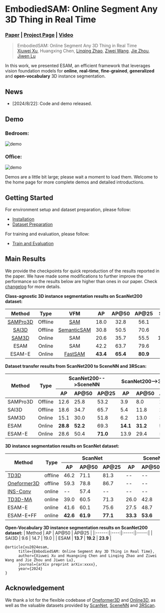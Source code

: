 # EmbodiedSAM: Online Segment Any 3D Thing in Real Time
### [Paper](https://arxiv.org/abs/xxxx.xxxxx) | [Project Page](https://xuxw98.github.io/ESAM/) | [Video](https://cloud.tsinghua.edu.cn/f/f75279f89bf64720b8ec/?dl=1)

> EmbodiedSAM: Online Segment Any 3D Thing in Real Time  
> [Xiuwei Xu](https://xuxw98.github.io/), Huangxing Chen, [Linqing Zhao](https://scholar.google.com/citations?user=ypxt5UEAAAAJ&hl=zh-CN&oi=ao), [Ziwei Wang](https://ziweiwangthu.github.io/), [Jie Zhou](https://scholar.google.com/citations?user=6a79aPwAAAAJ&hl=en&authuser=1), [Jiwen Lu](http://ivg.au.tsinghua.edu.cn/Jiwen_Lu/)


In this work, we presented ESAM, an efficient framework that leverages vision foundation models for <b>online</b>, <b>real-time</b>, <b>fine-grained</b>, <b>generalized</b> and <b>open-vocabulary</b> 3D instance segmentation. 


## News
- [2024/8/22]: Code and demo released.


## Demo
### Bedroom:
![demo](./assets/demo2.gif)

### Office:
![demo](./assets/demo1.gif)

Demos are a little bit large; please wait a moment to load them. Welcome to the home page for more complete demos and detailed introductions.

## Getting Started
For environment setup and dataset preparation, please follow:
* [Installation](./docs/installation.md)
* [Dataset Preparation](./docs/dataset_preparation.md)

For training and evaluation, please follow:
* [Train and Evaluation](./docs/run.md)


## Main Results
We provide the checkpoints for quick reproduction of the results reported in the paper. We have made some modifications to further improve the performance so the results below are higher than ones in our paper. Check [changelog](./docs/changelog.md) for more details.

**Class-agnostic 3D instance segmentation results on ScanNet200 dataset:**

|  Method  |   Type  |     VFM     |  AP  | AP@50 | AP@25 | Speed(ms) | Downloads |
|:--------:|:-------:|:-----------:|:----:|:-----:|:-----:|:---------:|:---------:|
| [SAMPro3D](https://github.com/GAP-LAB-CUHK-SZ/SAMPro3D) | Offline |     [SAM](https://github.com/facebookresearch/segment-anything)     | 18.0 |  32.8 |  56.1 |     --    |     --    |
|   [SAI3D](https://github.com/yd-yin/SAI3D)  | Offline | [SemanticSAM](https://github.com/UX-Decoder/Semantic-SAM) | 30.8 |  50.5 |  70.6 |     --    |     --    |
|   [SAM3D](https://github.com/Pointcept/SegmentAnything3D)  |  Online |     SAM     | 20.6 |  35.7 |  55.5 | 1369+1518 |     --    |
|   ESAM   |  Online |     SAM     | 42.2 |  63.7 |  79.6 |  1369+**80**  |   [model](https://cloud.tsinghua.edu.cn/f/426d6eb693ff4b1fa04b/?dl=1)   |
|  ESAM-E  |  Online |   [FastSAM](https://github.com/CASIA-IVA-Lab/FastSAM)   | **43.4** |  **65.4** |  **80.9** |   **20**+**80**   |   [model](https://cloud.tsinghua.edu.cn/f/7578d7e3d6764f6a93ee/?dl=1)   |

**Dataset transfer results from ScanNet200 to SceneNN and 3RScan:**
<table class="tg"><thead>
  <tr>
    <th class="tg-b2st" rowspan="2">Method</th>
    <th class="tg-b2st" rowspan="2">Type </th>
    <th class="tg-b2st" colspan="3">ScanNet200--&gt;SceneNN</th>
    <th class="tg-b2st" colspan="3">ScanNet200--&gt;3RScan</th>
  </tr>
  <tr>
    <th class="tg-wa1i">AP</th>
    <th class="tg-wa1i">AP@50</th>
    <th class="tg-wa1i">AP@25</th>
    <th class="tg-wa1i">AP</th>
    <th class="tg-wa1i">AP@50</th>
    <th class="tg-wa1i">AP@25</th>
  </tr></thead>
<tbody>
  <tr>
    <td class="tg-nrix">SAMPro3D</td>
    <td class="tg-nrix">Offline</td>
    <td class="tg-nrix">12.6</td>
    <td class="tg-nrix">25.8</td>
    <td class="tg-nrix">53.2</td>
    <td class="tg-nrix">3.9</td>
    <td class="tg-nrix">8.0</td>
    <td class="tg-nrix">21.0</td>
  </tr>
  <tr>
    <td class="tg-nrix">SAI3D</td>
    <td class="tg-nrix">Offline</td>
    <td class="tg-nrix">18.6</td>
    <td class="tg-nrix">34.7</td>
    <td class="tg-nrix">65.7</td>
    <td class="tg-nrix">5.4</td>
    <td class="tg-nrix">11.8</td>
    <td class="tg-nrix">27.4</td>
  </tr>
  <tr>
    <td class="tg-nrix">SAM3D</td>
    <td class="tg-nrix">Online</td>
    <td class="tg-nrix">15.1</td>
    <td class="tg-nrix">30.0</td>
    <td class="tg-nrix">51.8</td>
    <td class="tg-nrix">6.2</td>
    <td class="tg-nrix">13.0</td>
    <td class="tg-nrix">33.9</td>
  </tr>
  <tr>
    <td class="tg-nrix">ESAM</td>
    <td class="tg-nrix">Online</td>
    <td class="tg-nrix"><b>28.8</b></td>
    <td class="tg-nrix"><b>52.2</b></td>
    <td class="tg-nrix">69.3</td>
    <td class="tg-nrix"><b>14.1</b></td>
    <td class="tg-nrix"><b>31.2</b></td>
    <td class="tg-nrix"><b>59.6</b></td>
  </tr>
  <tr>
    <td class="tg-nrix">ESAM-E</td>
    <td class="tg-nrix">Online</td>
    <td class="tg-nrix">28.6</td>
    <td class="tg-nrix">50.4</td>
    <td class="tg-nrix"><b>71.0</b></td>
    <td class="tg-nrix">13.9</td>
    <td class="tg-nrix">29.4</td>
    <td class="tg-nrix">58.8</td>
  </tr>
</tbody></table>

**3D instance segmentation results on ScanNet dataset:**
<table class="tg"><thead>
  <tr>
    <th class="tg-gabo" rowspan="2">Method</th>
    <th class="tg-gabo" rowspan="2">Type</th>
    <th class="tg-gabo" colspan="3">ScanNet</th>
    <th class="tg-gabo" colspan="3">SceneNN</th>
    <th class="tg-gabo" rowspan="2">FPS</th>
    <th class="tg-gabo" rowspan="2">Download</th>
  </tr>
  <tr>
    <th class="tg-uzvj">AP</th>
    <th class="tg-uzvj">AP@50</th>
    <th class="tg-uzvj">AP@25</th>
    <th class="tg-uzvj">AP</th>
    <th class="tg-uzvj">AP@50</th>
    <th class="tg-uzvj">AP@25</th>
  </tr></thead>
<tbody>
  <tr>
    <td class="tg-9wq8"><a href=https://github.com/SamsungLabs/td3d>TD3D</a></td>
    <td class="tg-9wq8">offline</td>
    <td class="tg-9wq8">46.2</td>
    <td class="tg-9wq8">71.1</td>
    <td class="tg-9wq8">81.3</td>
    <td class="tg-9wq8">--</td>
    <td class="tg-9wq8">--</td>
    <td class="tg-9wq8">--</td>
    <td class="tg-9wq8">--</td>
    <td class="tg-9wq8">--</td>
  </tr>
  <tr>
    <td class="tg-9wq8"><a href=https://github.com/oneformer3d/oneformer3d>Oneformer3D</a></td>
    <td class="tg-9wq8">offline</td>
    <td class="tg-9wq8">59.3</td>
    <td class="tg-9wq8">78.8</td>
    <td class="tg-9wq8">86.7</td>
    <td class="tg-9wq8">--</td>
    <td class="tg-9wq8">--</td>
    <td class="tg-9wq8">--</td>
    <td class="tg-9wq8">--</td>
    <td class="tg-9wq8">--</td>
  </tr>
  <tr>
    <td class="tg-9wq8"><a href=https://github.com/THU-luvision/INS-Conv>INS-Conv</a></td>
    <td class="tg-9wq8">online</td>
    <td class="tg-9wq8">--</td>
    <td class="tg-9wq8">57.4</td>
    <td class="tg-9wq8">--</td>
    <td class="tg-9wq8">--</td>
    <td class="tg-9wq8">--</td>
    <td class="tg-9wq8">--</td>
    <td class="tg-9wq8">--</td>
    <td class="tg-9wq8">--</td>
  </tr>
  <tr>
    <td class="tg-9wq8"><a href=https://github.com/xuxw98/Online3D>TD3D-MA</a></td>
    <td class="tg-9wq8">online</td>
    <td class="tg-9wq8">39.0</td>
    <td class="tg-9wq8">60.5</td>
    <td class="tg-9wq8">71.3</td>
    <td class="tg-9wq8">26.0</td>
    <td class="tg-9wq8">42.8</td>
    <td class="tg-9wq8">59.2</td>
    <td class="tg-9wq8">3.5</td>
    <td class="tg-9wq8">--</td>
  </tr>
  <tr>
    <td class="tg-9wq8">ESAM-E</td>
    <td class="tg-9wq8">online</td>
    <td class="tg-9wq8">41.6</td>
    <td class="tg-9wq8">60.1</td>
    <td class="tg-9wq8">75.6</td>
    <td class="tg-9wq8">27.5</td>
    <td class="tg-9wq8">48.7</td>
    <td class="tg-uzvj"><b>64.6</b></td>
    <td class="tg-uzvj"><b>10</b></td>
    <td class="tg-9wq8"><a href=https://cloud.tsinghua.edu.cn/f/1eeff1152a5f4d4989da/?dl=1>model</a></td>
  </tr>
  <tr>
    <td class="tg-nrix">ESAM-E+FF</td>
    <td class="tg-nrix">online</td>
    <td class="tg-wa1i"><b>42.6</b></td>
    <td class="tg-wa1i"><b>61.9</b></td>
    <td class="tg-wa1i"><b>77.1</b></td>
    <td class="tg-wa1i"><b>33.3</b></td>
    <td class="tg-wa1i"><b>53.6</b></td>
    <td class="tg-nrix">62.5</td>
    <td class="tg-nrix">9.8</td>
    <td class="tg-nrix"><a href=https://cloud.tsinghua.edu.cn/f/4c2dd1559e854f48be76/?dl=1>model</a></td>
  </tr>
</tbody></table>

**Open-Vocabulary 3D instance segmentation results on ScanNet200 dataset:**
| Method |  AP  | AP@50 | AP@25 |
|:------:|:----:|:-----:|:-----:|
|  SAI3D |  9.6 |  14.7 |  19.0 |
|  ESAM  | **13.7** |  **19.2** |  **23.9** |


```
@article{xu2024esam, 
      title={EmbodiedSAM: Online Segment Any 3D Thing in Real Time}, 
      author={Xiuwei Xu and Huangxing Chen and Linqing Zhao and Ziwei Wang and Jie Zhou and Jiwen Lu},
      journal={arXiv preprint arXiv:xxxx},
      year={2024}
}
```

## Acknowledgement
We thank a lot for the flexible codebase of [Oneformer3D](https://github.com/oneformer3d/oneformer3d) and [Online3D](https://github.com/xuxw98/Online3D), as well as the valuable datasets provided by [ScanNet](https://github.com/ScanNet/ScanNet), [SceneNN](https://github.com/hkust-vgd/scenenn) and [3RScan](https://github.com/WaldJohannaU/3RScan).
